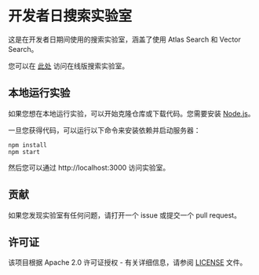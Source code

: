 # 开发者日搜索实验室

这是在开发者日期间使用的搜索实验室，涵盖了使用 Atlas Search 和 Vector Search。

您可以在 [此处](https://mongodb-developer.github.io/search-lab-cn/) 访问在线版搜索实验室。

## 本地运行实验

如果您想在本地运行实验，可以开始克隆仓库或下载代码。您需要安装 [Node.js](https://nodejs.org/en/)。

一旦您获得代码，可以运行以下命令来安装依赖并启动服务器：

```
npm install
npm start
```

然后您可以通过 http://localhost:3000 访问实验室。

## 贡献

如果您发现实验室有任何问题，请打开一个 issue 或提交一个 pull request。

## 许可证

该项目根据 Apache 2.0 许可证授权 - 有关详细信息，请参阅 [LICENSE](LICENSE) 文件。